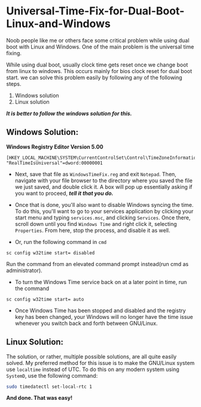 # Universal-Time-Fix-for-Dual-Boot-Linux-and-Windows

Noob people like me or others face some critical problem while using dual boot with Linux and Windows. One of the main problem is the universal time fixing.

While using dual boot, usually clock time gets reset once we change boot from linux to windows. This occurs mainly for bios clock reset for dual boot start. we can solve this problem easily by following any of the following steps.

1. Windows solution
2. Linux solution

***It is better to follow the windows solution for this.***

## Windows Solution:
**Windows Registry Editor Version 5.00**

``` batch
[HKEY_LOCAL_MACHINE\SYSTEM\CurrentControlSet\Control\TimeZoneInformation]
"RealTimeIsUniversal"=dword:00000001
```

- Next, save that file as `WindowsTimeFix.reg` and exit `Notepad`. Then, navigate with your file browser to the directory where you saved the file we just saved, and double click it. A box will pop up essentially asking if you want to proceed, ***tell it that you do.***

- Once that is done, you'll also want to disable Windows syncing the time. To do this, you'll want to go to your services application by clicking your start menu and typing `services.msc`, and clicking `Services`. Once there, scroll down until you find `Windows Time` and right click it, selecting `Properties`. From here, stop the process, and disable it as well.

- Or, run the following command in `cmd` 
```batch
sc config w32time start= disabled 
```
Run the command from an elevated command prompt instead(run cmd as administrator). 
- To turn the Windows Time service back on at a later point in time, run the command 
```batch
sc config w32time start= auto
```

- Once Windows Time has been stopped and disabled and the registry key has been changed, your Windows will no longer have the time issue whenever you switch back and forth between GNU/Linux.

## Linux Solution:
The solution, or rather, multiple possible solutions, are all quite easily solved. My preferred method for this issue is to make the GNU/Linux system use `localtime` instead of UTC. To do this on any modern system using  `SystemD`, use the following command:

``` bash
sudo timedatectl set-local-rtc 1
```

**And done. That was easy!**
